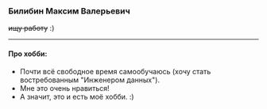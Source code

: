 ### Билибин Максим Валерьевич

~~ищу работу~~ :)

----


#### Про хобби:
- Почти всё свободное время самообучаюсь (хочу стать востребованным "Инженером данных"). 
- Мне это очень нравиться!
- А значит, это и есть моё хобби. :)
